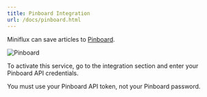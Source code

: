 ```yaml
---
title: Pinboard Integration
url: /docs/pinboard.html
---
```


Miniflux can save articles to [Pinboard](https://pinboard.in/).

![Pinboard](/images/pinboard.png)

To activate this service, go to the integration section and enter your Pinboard API credentials.

You must use your Pinboard API token, not your Pinboard password.
